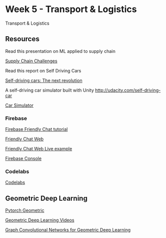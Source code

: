 # Week 5 - Transport & Logistics

Transport & Logistics

## Resources

Read this presentation on ML applied to supply chain

[Supply Chain Challenges](https://github.com/rodrigoms2004/sirajraval_ml_course/blob/master/Week5/documents/Supply%20Chain%20Challenges.pdf)

Read this report on Self Driving Cars

[Self-driving cars: The next revolution](https://github.com/rodrigoms2004/sirajraval_ml_course/blob/master/Week5/documents/Self-driving%20cars:%20The%20next%20revolution.pdf)


A self-driving car simulator built with Unity http://udacity.com/self-driving-car

[Car Simulator](https://github.com/udacity/self-driving-car-sim)


### Firebase

[Firebase Friendly Chat tutorial](https://codelabs.developers.google.com/codelabs/firebase-web/#0)

[Friendly Chat Web](https://github.com/firebase/friendlychat-web)

[Friendly Chat Web Live example](https://friendly-chat-ef664.firebaseapp.com/)

[Firebase Console](https://console.firebase.google.com)

### Codelabs

[Codelabs](https://codelabs.developers.google.com)


## Geometric Deep Learning

[Pytorch Geometric](https://github.com/rusty1s/pytorch_geometric)

[Geometric Deep Learning Videos](https://sungsoo.github.io/2018/02/01/geometric-deep-learning.html)

[Graph Convolutional Networks for Geometric Deep Learning](https://towardsdatascience.com/graph-convolutional-networks-for-geometric-deep-learning-1faf17dee008)